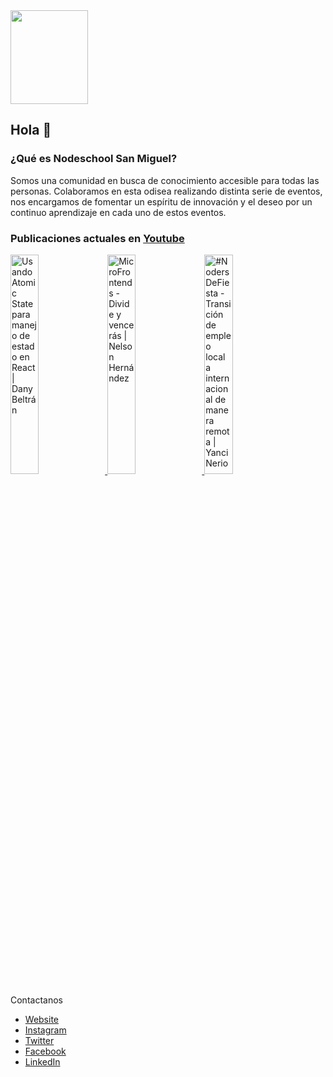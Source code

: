 
<img src="https://i.ibb.co/WKY2XJL/nodeschool.png" width="124" height="150">


## Hola 👋 


### ¿Qué es Nodeschool San Miguel?

Somos una comunidad en busca de conocimiento accesible para todas las personas. Colaboramos en esta odisea realizando distinta serie de eventos, nos encargamos de fomentar un espíritu de innovación y el deseo por un continuo aprendizaje en cada uno de estos eventos.


###  Publicaciones actuales en [Youtube](https://www.youtube.com/channel/UCs1Z2VL-8slRND2AojTpcGg)

<a href="https://www.youtube.com/watch?v=E-Z6ikL7Wj4" target='_blank'>
 <img width='30%' src="https://i.ytimg.com/vi/E-Z6ikL7Wj4/hqdefault.jpg" alt="Usando Atomic State para manejo de estado en React | Dany Beltrán" />
</a>
<a href="https://www.youtube.com/watch?v=1914_b3WD5g" target='_blank'>
 <img width='30%' src="https://i.ytimg.com/vi/1914_b3WD5g/hqdefault.jpg" alt="MicroFrontends - Divide y vencerás | Nelson Hernández" />
</a>
<a href="https://www.youtube.com/watch?v=z6TFUG1UOzM" target='_blank'>
 <img width='30%' src="https://i.ytimg.com/vi/z6TFUG1UOzM/hqdefault.jpg" alt="#NodersDeFiesta - Transición de empleo local a internacional de manera remota | Yanci Nerio" />
</a>

Contactanos

- [Website](https://nodeschoolsm.io/)
- [Instagram](https://www.instagram.com/nodeschoolsm/)
- [Twitter](https://www.twitter.com/nodeschoolsm/)
- [Facebook](https://www.facebook.com/nodeschoolsm/)
- [LinkedIn](https://www.linkedin.com/companies/nodeschool-san-miguel)
